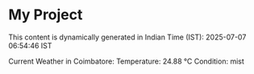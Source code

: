 # My Project

This content is dynamically generated in Indian Time (IST): 2025-07-07 06:54:46 IST


Current Weather in Coimbatore:
Temperature: 24.88 °C
Condition: mist
